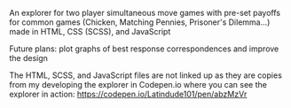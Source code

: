 An explorer for two player simultaneous move games with pre-set payoffs for common games (Chicken, Matching Pennies, Prisoner's Dilemma...) made in HTML, CSS (SCSS), and JavaScript

Future plans: plot graphs of best response correspondences and improve the design

The HTML, SCSS, and JavaScript files are not linked up as they are copies from my developing the explorer in Codepen.io where you can see the explorer in action: https://codepen.io/Latindude101/pen/abzMzVr
